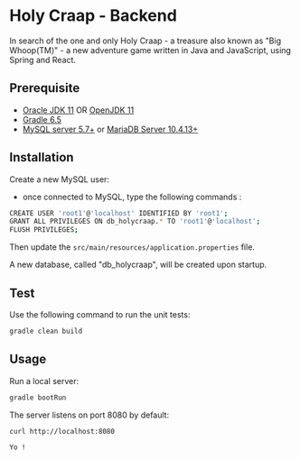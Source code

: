 # Holy Craap - Backend

In search of the one and only Holy Craap - a treasure also known as "Big Whoop(TM)" - a new adventure game written in Java and
JavaScript, using Spring and React.

## Prerequisite

- [Oracle JDK 11](https://www.oracle.com/java/technologies/javase-jdk11-downloads.html) OR [OpenJDK 11](https://openjdk.java.net/install)
- [Gradle 6.5](https://gradle.org)
- [MySQL server 5.7+](https://dev.mysql.com/downloads) or [MariaDB Server 10.4.13+](https://go.mariadb.com/download-mariadb-server-community.html)

## Installation

Create a new MySQL user:
- once connected to MySQL, type the following commands :
```sh
CREATE USER 'root1'@'localhost' IDENTIFIED BY 'root1';
GRANT ALL PRIVILEGES ON db_holycraap.* TO 'root1'@'localhost';
FLUSH PRIVILEGES;
```

Then update the `src/main/resources/application.properties` file.

A new database, called "db_holycraap", will be created upon startup.

## Test

Use the following command to run the unit tests:
```sh
gradle clean build
```

## Usage

Run a local server:
```sh
gradle bootRun
```

The server listens on port 8080 by default:
```sh
curl http://localhost:8080
```
```
Yo !
```
